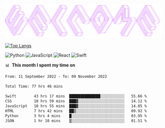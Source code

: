 
![ezcv logo](https://raw.githubusercontent.com/adammgerber/images/main/Welcome.png)

[![Top Langs](https://github-readme-stats.vercel.app/api/top-langs/?username=adammgerber&layout=compact)](https://github.com/anuraghazra/github-readme-stats)

![Python](https://img.shields.io/badge/python-3670A0?style=for-the-badge&logo=python&logoColor=ffdd54)
![JavaScript](https://img.shields.io/badge/javascript-%23323330.svg?style=for-the-badge&logo=javascript&logoColor=%23F7DF1E)
![React](https://img.shields.io/badge/react-%2320232a.svg?style=for-the-badge&logo=react&logoColor=%2361DAFB)
![Swift](https://img.shields.io/badge/swift-F54A2A?style=for-the-badge&logo=swift&logoColor=white)

📊 &nbsp;**This month I spent my time on**

<!--START_SECTION:waka-->

```text
From: 11 September 2022 - To: 09 November 2022

Total Time: 77 hrs 46 mins

Swift        43 hrs 17 mins  ██████████████░░░░░░░░░░░   55.66 %
CSS          10 hrs 59 mins  ███▓░░░░░░░░░░░░░░░░░░░░░   14.12 %
JavaScript   10 hrs 55 mins  ███▓░░░░░░░░░░░░░░░░░░░░░   14.05 %
HTML         7 hrs 42 mins   ██▒░░░░░░░░░░░░░░░░░░░░░░   09.92 %
Python       3 hrs 4 mins    █░░░░░░░░░░░░░░░░░░░░░░░░   03.95 %
JSON         1 hr 10 mins    ▒░░░░░░░░░░░░░░░░░░░░░░░░   01.51 %
```

<!--END_SECTION:waka-->

